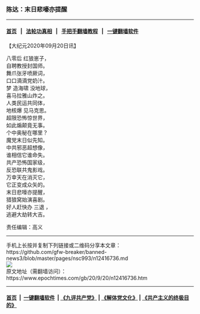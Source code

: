### 陈达：末日悲嚎亦提醒
------------------------

#### [首页](https://github.com/gfw-breaker/banned-news3/blob/master/README.md) &nbsp;&nbsp;|&nbsp;&nbsp; [法轮功真相](https://github.com/begood0513/basic/blob/master/README.md)  &nbsp;&nbsp;|&nbsp;&nbsp; [手把手翻墙教程](https://github.com/gfw-breaker/guides/wiki)  &nbsp;&nbsp;|&nbsp;&nbsp; [一键翻墙软件](https://github.com/gfw-breaker/nogfw/blob/master/README.md)  



<div><p>
 【大纪元2020年09月20日讯】
</p>
<p>
 <ok href="https://www.epochtimes.com/gb/tag/%E5%85%AB%E9%9B%B6%E5%90%8E.html">
  八零后
 </ok>
 红狼崽子，
 <br/>
 自聘教授封国师。
 <br/>
 舞爪张牙喷厥词，
 <br/>
 口口滴滴党奶汁。
 <br/>
 梦
 <ok href="https://www.epochtimes.com/gb/tag/%E9%80%A0%E6%B5%B7%E5%95%B8.html">
  造海啸
 </ok>
 没地球，
 <br/>
 喜马拉雅山炸之。
 <br/>
 人类民运共同体，
 <br/>
 <ok href="https://www.epochtimes.com/gb/tag/%E5%9C%B0%E6%A0%B8%E7%88%86.html">
  地核爆
 </ok>
 见马克思。
 <br/>
 超限恐怖惊世界，
 <br/>
 如此煽颠竟无事。
 <br/>
 个中奥秘在哪里？
 <br/>
 魔党末日似先知。
 <br/>
 中共邪恶超想像，
 <br/>
 谁相信它谁命失。
 <br/>
 共产恐怖国家级，
 <br/>
 反恐联共鬼影戏。
 <br/>
 万幸天在消灭它，
 <br/>
 它正变成众矢的。
 <br/>
 末日悲嚎亦提醒，
 <br/>
 猎狼窝始演喜剧。
 <br/>
 好人赶快办
 <ok href="https://www.epochtimes.com/gb/tag/%E4%B8%89%E9%80%80.html">
  三退
 </ok>
 ，
 <br/>
 逃避大劫转大吉。
</p>
<p>
 责任编辑：高义
</p>
</div>
<hr/>
手机上长按并复制下列链接或二维码分享本文章：<br/>
https://github.com/gfw-breaker/banned-news3/blob/master/pages/nsc993/n12416736.md <br/>
<a href='https://github.com/gfw-breaker/banned-news3/blob/master/pages/nsc993/n12416736.md'><img src='https://github.com/gfw-breaker/banned-news3/blob/master/pages/nsc993/n12416736.md.png'/></a> <br/>
原文地址（需翻墙访问）：https://www.epochtimes.com/gb/20/9/20/n12416736.htm


------------------------
#### [首页](https://github.com/gfw-breaker/banned-news3/blob/master/README.md) &nbsp;|&nbsp; [一键翻墙软件](https://github.com/gfw-breaker/nogfw/blob/master/README.md) &nbsp;| [《九评共产党》](https://github.com/gfw-breaker/9ping.md/blob/master/README.md#九评之一评共产党是什么) | [《解体党文化》](https://github.com/gfw-breaker/jtdwh.md/blob/master/README.md) | [《共产主义的终极目的》](https://github.com/gfw-breaker/gczydzjmd.md/blob/master/README.md)


<img src='http://gfw-breaker.win/banned-news3/pages/nsc993/n12416736.md' width='0px' height='0px'/>